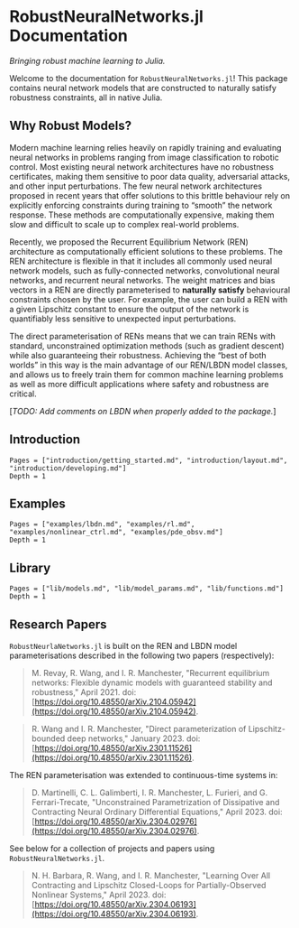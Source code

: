 # RobustNeuralNetworks.jl Documentation

*Bringing robust machine learning to Julia.*

Welcome to the documentation for `RobustNeuralNetworks.jl`! This package contains neural network models that are constructed to naturally satisfy robustness constraints, all in native Julia.

## Why Robust Models?

Modern machine learning relies heavily on rapidly training and evaluating neural networks in problems ranging from image classification to robotic control. Most existing neural network architectures have no robustness certificates, making them sensitive to poor data quality, adversarial attacks, and other input perturbations. The few neural network architectures proposed in recent years that offer solutions to this brittle behaviour rely on explicitly enforcing constraints during training to “smooth” the network response. These methods are computationally expensive, making them slow and difficult to scale up to complex real-world problems.

Recently, we proposed the Recurrent Equilibrium Network (REN) architecture as computationally efficient solutions to these problems. The REN architecture is flexible in that it includes all commonly used neural network models, such as fully-connected networks, convolutional neural networks, and recurrent neural networks. The weight matrices and bias vectors in a REN are directly parameterised to **naturally satisfy** behavioural constraints chosen by the user. For example, the user can build a REN with a given Lipschitz constant to ensure the output of the network is quantifiably less sensitive to unexpected input perturbations. 

The direct parameterisation of RENs means that we can train RENs with standard, unconstrained optimization methods (such as gradient descent) while also guaranteeing their robustness. Achieving the “best of both worlds” in this way is the main advantage of our REN/LBDN model classes, and allows us to freely train them for common machine learning problems as well as more difficult applications where safety and robustness are critical.

[*TODO: Add comments on LBDN when properly added to the package.*]


## Introduction

```@contents
Pages = ["introduction/getting_started.md", "introduction/layout.md", "introduction/developing.md"]
Depth = 1
```

## Examples

```@contents
Pages = ["examples/lbdn.md", "examples/rl.md", "examples/nonlinear_ctrl.md", "examples/pde_obsv.md"]
Depth = 1
```

## Library

```@contents
Pages = ["lib/models.md", "lib/model_params.md", "lib/functions.md"]
Depth = 1
```

## Research Papers

`RobustNeurlaNetworks.jl` is built on the REN and LBDN model parameterisations described in the following two papers (respectively):

> M. Revay, R. Wang, and I. R. Manchester, "Recurrent equilibrium networks: Flexible dynamic models with guaranteed stability and robustness," April 2021. doi: [https://doi.org/10.48550/arXiv.2104.05942](https://doi.org/10.48550/arXiv.2104.05942).

> R. Wang and I. R. Manchester, "Direct parameterization of Lipschitz-bounded deep networks," January 2023. doi: [https://doi.org/10.48550/arXiv.2301.11526](https://doi.org/10.48550/arXiv.2301.11526).

The REN parameterisation was extended to continuous-time systems in:

> D. Martinelli, C. L. Galimberti, I. R. Manchester, L. Furieri, and G. Ferrari-Trecate, "Unconstrained Parametrization of Dissipative and Contracting Neural Ordinary Differential Equations," April 2023. doi: [https://doi.org/10.48550/arXiv.2304.02976](https://doi.org/10.48550/arXiv.2304.02976).

See below for a collection of projects and papers using `RobustNeuralNetworks.jl`.

> N. H. Barbara, R. Wang, and I. R. Manchester, "Learning Over All Contracting and Lipschitz Closed-Loops for Partially-Observed Nonlinear Systems," April 2023. doi: [https://doi.org/10.48550/arXiv.2304.06193](https://doi.org/10.48550/arXiv.2304.06193).